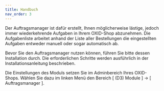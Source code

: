 ```yaml
---
title: Handbuch
nav_order: 3
---
```


Der Auftragsmanager ist dafür erstellt, Ihnen möglicherweise lästige, jedoch immer
wiederkehrende Aufgaben in Ihrem OXID-Shop abzunehmen. Die Aufgabenliste arbeitet
anhand der Liste aller Bestellungen die eingestellten Aufgaben entweder manuell oder sogar automatisch ab.

Bevor Sie den Auftragsmanager nutzen können, führen Sie bitte dessen Installation durch. Die erforderlichen Schritte werden ausführlich in der Installationsanleitung beschrieben.

Die Einstellungen des Moduls setzen Sie im Adminbereich Ihres OXID-Shops. Wählen Sie
dazu im linken Menü den Bereich [ (D3) Module ] -> [ Auftragsmanager ].
